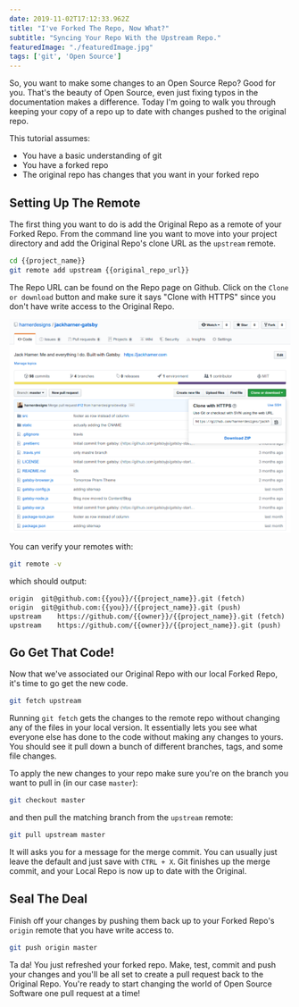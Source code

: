 ```yaml
---
date: 2019-11-02T17:12:33.962Z
title: "I've Forked The Repo, Now What?" 
subtitle: "Syncing Your Repo With the Upstream Repo."
featuredImage: "./featuredImage.jpg"
tags: ['git', 'Open Source']
---
```


So, you want to make some changes to an Open Source Repo? Good for you. That's the beauty of Open Source, even just fixing typos in the documentation makes a difference. Today I'm going to walk you through keeping your copy of a repo up to date with changes pushed to the original repo. 

This tutorial assumes: 

* You have a basic understanding of git
* You have a forked repo
* The original repo has changes that you want in your forked repo

## Setting Up The Remote

The first thing you want to do is add the Original Repo as a remote of your Forked Repo. From the command line you want to move into your project directory and add the Original Repo's clone URL as the `upstream` remote.

```bash
cd {{project_name}}
git remote add upstream {{original_repo_url}}
```

The Repo URL can be found on the Repo page on Github. Click on the `Clone or download` button and make sure it says "Clone with HTTPS" since you don't have write access to the Original Repo.

![Original Repo URL](./remote_url.jpg)

You can verify your remotes with:

```bash
git remote -v
```
which should output:
```
origin	git@github.com:{{you}}/{{project_name}}.git (fetch)
origin	git@github.com:{{you}}/{{project_name}}.git (push)
upstream	https://github.com/{{owner}}/{{project_name}}.git (fetch)
upstream	https://github.com/{{owner}}/{{project_name}}.git (push)
```


## Go Get That Code!

Now that we've associated our Original Repo with our local Forked Repo, it's time to go get the new code. 

```bash
git fetch upstream
```
Running `git fetch` gets the changes to the remote repo without changing any of the files in your local version. It essentially lets you see what everyone else has done to the code without making any changes to yours. You should see it pull down a bunch of different branches, tags, and some file changes. 

To apply the new changes to your repo make sure you're on the branch you want to pull in (in our case `master`): 

```bash
git checkout master
```
and then pull the matching branch from the `upstream` remote:

```bash
git pull upstream master
```
It will asks you for a message for the merge commit. You can usually just leave the default and just save with `CTRL + X`. Git finishes up the merge commit, and your Local Repo is now up to date with the Original. 

## Seal The Deal

Finish off your changes by pushing them back up to your Forked Repo's `origin` remote that you have write access to. 

```bash
git push origin master
```
Ta da! You just refreshed your forked repo. Make, test, commit and push your changes and you'll be all set to create a pull request back to the Original Repo. You're ready to start changing the world of Open Source Software one pull request at a time! 